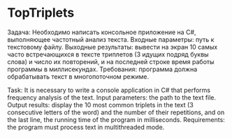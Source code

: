 # TopTriplets
Задача: Необходимо написать консольное приложение на C#, выполняющее частотный анализ текста.
Входные параметры: путь к текстовому файлу.
Выходные результаты: вывести на экран 10 самых часто встречающихся в тексте триплетов (3 идущих подряд буквы слова) и число их повторений, и на последней строке время работы программы в миллисекундах.
Требования: программа должна обрабатывать текст в многопоточном режиме.

Task: It is necessary to write a console application in C# that performs frequency analysis of the text.
Input parameters: the path to the text file.
Output results: display the 10 most common triplets in the text (3 consecutive letters of the word) and the number of their repetitions, and on the last line, the running time of the program in milliseconds.
Requirements: the program must process text in multithreaded mode.
